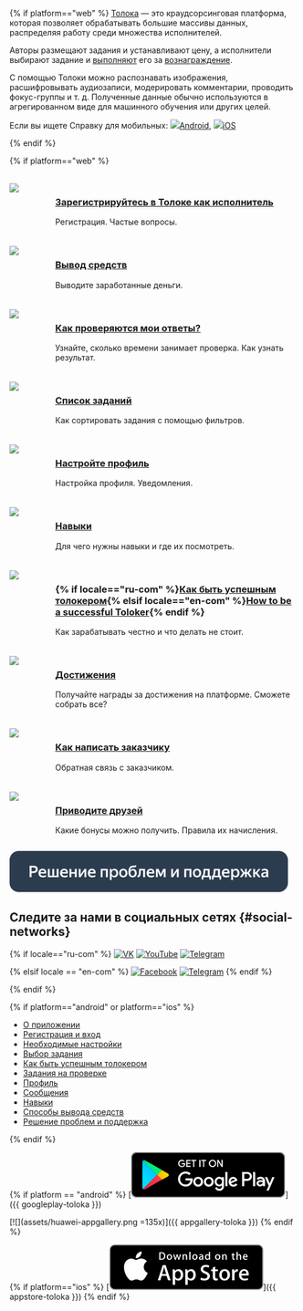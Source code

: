 <style scoped>
    .grid-container {
        display: grid;
        grid-template-columns: repeat(auto-fit, minmax(300px, 1fr));
        row-gap: 20px;
        align-items: start;
    }

    .grid-item {
        display: flex;
        flex-direction: row;
    }

    .gallery_img {
        width: 70px;
        flex: 0 0 auto;
        margin-right: 10px;
    }
</style>

{% if platform=="web" %}
[Толока](http://toloka.yandex.ru/) — это краудсорсинговая платформа, которая позволяет обрабатывать большие массивы данных, распределяя работу среди множества исполнителей.

Авторы размещают задания и устанавливают цену, а исполнители выбирают задание и [выполняют](./tasks.md) его за [вознаграждение](./priemka.md#pay).

С помощью Толоки можно распознавать изображения, расшифровывать аудиозаписи, модерировать комментарии, проводить фокус-группы и т. д. Полученные данные обычно используются в агрегированном виде для машинного обучения или других целей.

Если вы ищете Справку для мобильных: ![](https://yastatic.net/s3/doc-binary/src/support/toloka-tolokers/ru/main/icon_android.png)[Android](../android/index.md ), ![](https://yastatic.net/s3/doc-binary/src/support/toloka-tolokers/ru/main/icon_apple.png)[iOS](../ios/index.md)

{% endif %}

{% if platform=="web" %}
<br/>
<br/>
<div class="grid-container">
    <div class="grid-item">
        <div class="gallery_img"><img src="https://yastatic.net/s3/doc-binary/src/support/toloka-tolokers/ru/main/registration.svg"></div>
        <div>
            <h3><a href="register">Зарегистрируйтесь в Толоке как исполнитель</a></h3>
			<p>Регистрация. Частые вопросы. </p>
        </div>
    </div>
    <div class="grid-item">
        <div class="gallery_img"><img src="https://yastatic.net/s3/doc-binary/src/support/toloka-tolokers/ru/main/withdrawal-money.svg"></div>
        <div>
            <h3><a href="pay/about">Вывод средств</a></h3>
			<p>Выводите заработанные деньги.</p>
        </div>
    </div>
    <div class="grid-item">
       <div class="gallery_img"><img src="https://yastatic.net/s3/doc-binary/src/support/toloka-tolokers/ru/main/check-responses.svg"></div>
        <div>
            <h3><a href="priemka">Как проверяются мои ответы?</a></h3>
			<p>Узнайте, сколько времени занимает проверка. Как узнать результат.</p>
        </div>
    </div>
    <div class="grid-item">
        <div class="gallery_img"><img src="https://yastatic.net/s3/doc-binary/src/support/toloka-tolokers/ru/main/task-list.svg"></div>
        <div>
            <h3><a href="task-select">Список заданий</a></h3>
			<p>Как сортировать задания с помощью фильтров.</p>
        </div>
    </div>
    <div class="grid-item">
        <div class="gallery_img"><img src="https://yastatic.net/s3/doc-binary/src/support/toloka-tolokers/ru/main/set-up-registration.svg"></div>
        <div>
            <h3><a href="profile">Настройте профиль</a></h3>
            <p>Настройка профиля. Уведомления.</p>
        </div>
    </div>
    <div class="grid-item">
        <div class="gallery_img"><img src="https://yastatic.net/s3/doc-binary/src/support/toloka-tolokers/ru/main/skills.svg"></div>
        <div>
            <h3><a href="skills">Навыки</a></h3>
            <p>Для чего нужны навыки и где их посмотреть.</p>
        </div>
    </div>
    <div class="grid-item">
        <div class="gallery_img"><img src="https://yastatic.net/s3/doc-binary/src/support/toloka-tolokers/ru/main/good-performer.svg"></div>
        <div>
            <h3>{% if locale=="ru-com" %}<a href="tasks">Как быть успешным толокером</a>{% elsif locale=="en-com" %}<a href="tasks">How to be a successful Toloker</a>{% endif %}</a></h3>
            <p>Как зарабатывать честно и что делать не стоит.</p>
        </div>
    </div>
	<div class="grid-item">
        <div class="gallery_img"><img src="https://yastatic.net/s3/doc-binary/src/support/toloka-tolokers/ru/main/achievements.svg"></div>
        <div>
            <h3><a href="achievements">Достижения</a></h3>
            <p>Получайте награды за достижения на платформе. Сможете собрать все?</p>
        </div>
    </div>
	    <div class="grid-item">
        <div class="gallery_img"><img src="https://yastatic.net/s3/doc-binary/src/support/toloka-tolokers/ru/main/feedback.svg"></div>
        <div>
            <h3><a href="messages">Как написать заказчику</a></h3>
            <p>Обратная связь с заказчиком.</p>
        </div>
    </div>
	    <div class="grid-item">
        <div class="gallery_img"><img src="https://yastatic.net/s3/doc-binary/src/support/toloka-tolokers/ru/main/bring-friends.svg"></div>
        <div>
            <h3><a href="referal">Приводите друзей</a></h3>
            <p>Какие бонусы можно получить. Правила их начисления.</p>
        </div>
    </div>
</div>


[![Решение проблем и поддержка](assets/buttons/troubleshooting.svg)](troubleshooting/troubleshooting.md#not_working_properly)


## Следите за нами в социальных сетях {#social-networks}
{% if locale=="ru-com" %}
[![VK](https://yastatic.net/s3/doc-binary/src/support/toloka-tolokers/ru/SocialNetwork/Vkontakte.svg)](https://vk.com/ya.toloka) [![YouTube](https://yastatic.net/s3/doc-binary/src/support/toloka-tolokers/ru/SocialNetwork/youtube.svg)](https://www.youtube.com/channel/UCf-vd-Nf_igCYJpohQ8BPUQ) [![Telegram](https://yastatic.net/s3/doc-binary/src/support/toloka-tolokers/ru/SocialNetwork/telegram_1.svg)](https://t.me/TolokaOfficial)

{% elsif locale == "en-com" %}
[![Facebook](https://yastatic.net/s3/doc-binary/freeze/ru/toloka-common/dc064a5532d1ce00cf445f471aa007dcc48502f7.svg)](https://www.facebook.com/tolokaworldwide) [![Telegram](https://yastatic.net/s3/doc-binary/freeze/ru/toloka-common/27723cba940eca5313c22b680a8d62afea426398.svg)](https://t.me/TolokaOfficial_en_tr)
{% endif %}

{% endif %}

{% if platform=="android" or platform=="ios" %}

* [О приложении](about.md)
* [Регистрация и вход](auth.md)
* [Необходимые настройки](settings.md)
* [Выбор задания](task-select.md)
* [Как быть успешным толокером](tasks.md)
* [Задания на проверке](priemka.md)
* [Профиль](profile.md)
* [Сообщения](messages.md)
* [Навыки](skills.md)
* [Способы вывода средств](pay/about.md)
* [Решение проблем и поддержка](troubleshooting/troubleshooting.md)

{% endif %}

{% if platform == "android" %}
[![](assets/googleplay.svg)]({{ googleplay-toloka }})

[![](assets/huawei-appgallery.png =135x)]({{ appgallery-toloka }})
{% endif %}

{% if platform=="ios" %}
[![](assets/appstore.svg)]({{ appstore-toloka }})
{% endif %}